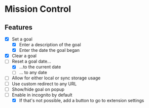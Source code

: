 # Mission Control

## Features

- [x] Set a goal
    - [x] Enter a description of the goal
    - [x] Enter the date the goal began
- [x] Clear a goal
- [ ] Reset a goal date...
    - [x] ...to the current date
    - [ ] ... to any date
- [ ] Allow for either local or sync storage usage
- [ ] Use custom redirect to any URL
- [ ] Show/hide goal on popup
- [ ] Enable in incognito by default
    - [x] If that's not possible, add a button to go to extension settings